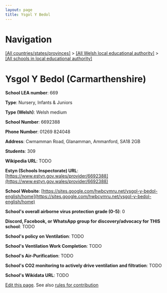 ```yaml
---
layout: page
title: Ysgol Y Bedol
---
```

# Navigation

[[All countries/states/provinces]](../../..) > [[All Welsh local educational authority]](../..) > [[All schools in local educational authority]](..)

# Ysgol Y Bedol (Carmarthenshire)

**School LEA number**: 669

**Type**: Nursery, Infants & Juniors

**Type (Welsh)**: Welsh medium

**School Number**: 6692388

**Phone Number**: 01269 824048

**Address**: Cwmamman Road, Glanamman, Ammanford, SA18 2GB

**Students**: 309

**Wikipedia URL**: TODO

**Estyn (Schools Inspectorate) URL**: [https://www.estyn.gov.wales/provider/6692388](https://www.estyn.gov.wales/provider/6692388)

**School Website**: [https://sites.google.com/hwbcymru.net/ysgol-y-bedol-english/home](https://sites.google.com/hwbcymru.net/ysgol-y-bedol-english/home)

**School's overall airborne virus protection grade (0-5)**: 0

**Discord, Facebook, or WhatsApp group for discovery/advocacy for THIS school**: TODO

**School's policy on Ventilation**: TODO

**School's Ventilation Work Completion**: TODO

**School's Air-Purification**: TODO

**School's CO2 monitoring to actively drive ventilation and filtration**: TODO

**School's Wikidata URL**: TODO




[Edit this page](https://github.com/VentilationProject/Wales/edit/prif/./Carmarthenshire/Ysgol_Y_Bedol.md). See also [rules for contribution](../../../contribution-rules/)